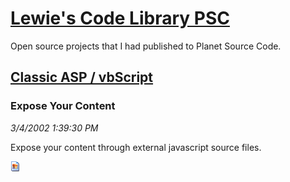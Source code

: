 # [Lewie's Code Library PSC](../../README.md)

Open source projects that I had published to Planet Source Code.

## [Classic ASP / vbScript](../README.md)

### Expose Your Content

*3/4/2002 1:39:30 PM*

Expose your content through external javascript source files.

![Screenshot of Expose Your Content](/screenshot.gif)



